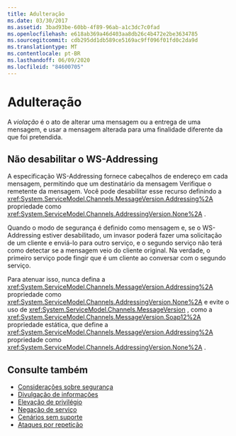 ```yaml
---
title: Adulteração
ms.date: 03/30/2017
ms.assetid: 3bad93be-60bb-4f89-96ab-a1c3dc7c0fad
ms.openlocfilehash: e618ab369a46d403aa8db26c4b472e2be3634785
ms.sourcegitcommit: cdb295dd1db589ce5169ac9ff096f01fd0c2da9d
ms.translationtype: MT
ms.contentlocale: pt-BR
ms.lasthandoff: 06/09/2020
ms.locfileid: "84600705"
---
```

# <a name="tampering"></a>Adulteração
A *violação* é o ato de alterar uma mensagem ou a entrega de uma mensagem, e usar a mensagem alterada para uma finalidade diferente da que foi pretendida.  
  
## <a name="do-not-disable-ws-addressing"></a>Não desabilitar o WS-Addressing  
 A especificação WS-Addressing fornece cabeçalhos de endereço em cada mensagem, permitindo que um destinatário da mensagem Verifique o remetente da mensagem. Você pode desabilitar esse recurso definindo a <xref:System.ServiceModel.Channels.MessageVersion.Addressing%2A> propriedade como <xref:System.ServiceModel.Channels.AddressingVersion.None%2A> .  
  
 Quando o modo de segurança é definido como mensagem e, se o WS-Addressing estiver desabilitado, um invasor poderá fazer uma solicitação de um cliente e enviá-lo para outro serviço, e o segundo serviço não terá como detectar se a mensagem veio do cliente original. Na verdade, o primeiro serviço pode fingir que é um cliente ao conversar com o segundo serviço.  
  
 Para atenuar isso, nunca defina a <xref:System.ServiceModel.Channels.MessageVersion.Addressing%2A> propriedade como <xref:System.ServiceModel.Channels.AddressingVersion.None%2A> e evite o uso de <xref:System.ServiceModel.Channels.MessageVersion> , como a <xref:System.ServiceModel.Channels.MessageVersion.Soap12%2A> propriedade estática, que define a <xref:System.ServiceModel.Channels.MessageVersion.Addressing%2A> propriedade como <xref:System.ServiceModel.Channels.AddressingVersion.None%2A> .  
  
## <a name="see-also"></a>Consulte também

- [Considerações sobre segurança](security-considerations-in-wcf.md)
- [Divulgação de informações](information-disclosure.md)
- [Elevação de privilégio](elevation-of-privilege.md)
- [Negação de serviço](denial-of-service.md)
- [Cenários sem suporte](unsupported-scenarios.md)
- [Ataques por repetição](replay-attacks.md)
